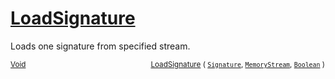 # [LoadSignature](./SigComp11ChineseLoader-100663902.md)

Loads one signature from specified stream.

<sub>[Void](https://docs.microsoft.com/en-us/dotnet/api/System.Void)</sub><img width=200/><sub>[LoadSignature](./SigComp11ChineseLoader-100663902.md) ( [`Signature`](./../../Signature.md), [`MemoryStream`](https://docs.microsoft.com/en-us/dotnet/api/System.IO.MemoryStream), [`Boolean`](https://docs.microsoft.com/en-us/dotnet/api/System.Boolean) )</sub><br>


